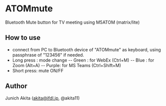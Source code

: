 # ATOMmute
Bluetooth Mute button for TV meeting using M5ATOM (matrix/lite)

## How to use
- connect from PC to Bluetooth device of "ATOMmute" as keyboard, using passphrase of "123456" if needed. 
- Long press : mode change
-- Green : for WebEx (Ctrl+M)
-- Blue  : for Zoom (Alt+A)
-- Purple: for MS Teams (Ctrl+Shift+M)
- Short press: mute ON/FF

## Author
Junich Akita (akita@ifdl.jp, @akita11)

